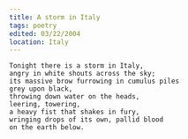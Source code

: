 ```yaml
---
title: A storm in Italy
tags: poetry
edited: 03/22/2004
location: Italy
---
```


    Tonight there is a storm in Italy,
    angry in white shouts across the sky;
    its massive brow furrowing in cumulus piles
    grey upon black,
    throwing down water on the heads,
    leering, towering,
    a heavy fist that shakes in fury,
    wringing drops of its own, pallid blood
    on the earth below.


